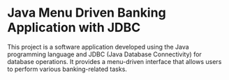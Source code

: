 # Java Menu Driven Banking Application with JDBC
 This project is a software application developed using the Java programming language and JDBC (Java Database Connectivity) for database operations. It provides a menu-driven interface that allows users to perform various banking-related tasks.

